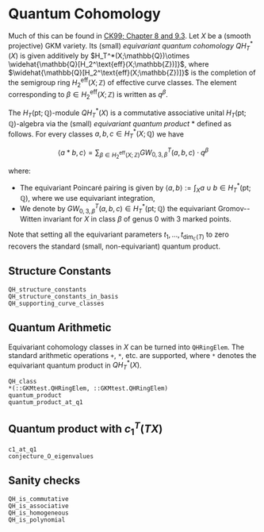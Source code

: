 # Quantum Cohomology

Much of this can be found in [CK99; Chapter 8 and 9.3](@cite).
Let $X$ be a (smooth projective) GKM variety.
Its (small) *equivariant quantum cohomology* $QH_T^*(X)$ is given additively by
$H_T^*(X;\mathbb{Q})\otimes \widehat{\mathbb{Q}[H_2^\text{eff}(X;\mathbb{Z})]}$, where $\widehat{\mathbb{Q}[H_2^\text{eff}(X;\mathbb{Z})]}$ is the completion
of the semigroup ring $H_2^\text{eff}(X;\mathbb{Z})$ of effective curve classes.
The element corresponding to $\beta\in H_2^\text{eff}(X;\mathbb{Z})$ is written as $q^\beta$.

The $H_T(\text{pt};\mathbb{Q})$-module $QH_T^*(X)$ is a commutative associative unital $H_T(\text{pt};\mathbb{Q})$-algebra via the (small) *equivariant quantum product* $\ast$ defined as follows.
For every classes $a,b,c\in H_T^*(X;\mathbb{Q})$ we have
```math
    \langle a \ast b, c \rangle = \sum_{\beta\in H_2^\text{eff}(X;\mathbb{Z})} GW^T_{0,3,\beta}(a,b,c) \cdot q^\beta
```
where:
 * The equivariant Poincaré pairing is given by $\langle a,b\rangle := \int_X a\cup b\in H_T^*(\text{pt};\mathbb{Q})$, where we use equivariant integration,
 * We denote by $GW^T_{0,3,\beta}(a,b,c)\in H_T^*(\text{pt};\mathbb{Q})$ the equivariant Gromov--Witten invariant for $X$ in class $\beta$ of genus $0$ with 3 marked points.

Note that setting all the equivariant parameters $t_1,\dots,t_{\dim_\mathbb{C}(T)}$ to zero recovers the standard (small, non-equivariant) quantum product.

## Structure Constants

```@docs
QH_structure_constants
QH_structure_constants_in_basis
QH_supporting_curve_classes
```

## Quantum Arithmetic

Equivariant cohomology classes in $X$ can be turned into `QHRingElem`.
The standard arithmetic operations `+`, `*`, etc. are supported, where `*` denotes the equivariant quantum product in $QH_T^*(X)$.

```@docs
QH_class
*(::GKMtest.QHRingElem, ::GKMtest.QHRingElem)
quantum_product
quantum_product_at_q1
```

## Quantum product with $c_1^T(TX)$
```@docs
c1_at_q1
conjecture_O_eigenvalues
```

## Sanity checks

```@docs
QH_is_commutative
QH_is_associative
QH_is_homogeneous
QH_is_polynomial
```